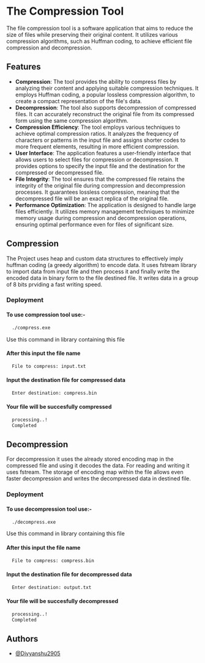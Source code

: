 
# The Compression Tool

The file compression tool is a software application that aims to reduce the size of files while preserving their original content. It utilizes various compression algorithms, such as Huffman coding, to achieve efficient file compression and decompression.


## Features

- **Compression**: The tool provides the ability to compress files by analyzing their content and applying suitable compression techniques. It employs Huffman coding, a popular lossless compression algorithm, to create a compact representation of the file's data.
- **Decompression**: The tool also supports decompression of compressed files. It can accurately reconstruct the original file from its compressed form using the same compression algorithm.
- **Compression Efficiency**: The tool employs various techniques to achieve optimal compression ratios. It analyzes the frequency of characters or patterns in the input file and assigns shorter codes to more frequent elements, resulting in more efficient compression.
- **User Interface**: The application features a user-friendly interface that allows users to select files for compression or decompression. It provides options to specify the input file and the destination for the compressed or decompressed file.
- **File Integrity**: The tool ensures that the compressed file retains the integrity of the original file during compression and decompression processes. It guarantees lossless compression, meaning that the decompressed file will be an exact replica of the original file.
- **Performance Optimization**: The application is designed to handle large files efficiently. It utilizes memory management techniques to minimize memory usage during compression and decompression operations, ensuring optimal performance even for files of significant size.


## Compression

The Project uses heap and custom data structures to effectively imply huffman coding (a greedy algorithm) to encode data. It uses fstream library to import data from input file and then process it and finally write the encoded data in binary form to the file destined file. It writes data in a group of 8 bits prviding a fast writing speed.
### Deployment

#### To use compression tool use:-

```bash
  ./compress.exe
```
Use this command in library containing this file

#### After this input the file name

```bash
  File to compress: input.txt
```
#### Input the destination file for compressed data
```bash
  Enter destination: compress.bin
```
#### Your file will be succesfully compressed
```bash
  processing..!
  Completed
```

## Decompression

For decompression it uses the already stored encoding map in the compressed file and using it decodes the data. For reading and writing it uses fstream. The storage of encoding map within the file allows even faster decompression and writes the decompressed data in destined file.
### Deployment

#### To use decompression tool use:-

```bash
  ./decompress.exe
```
Use this command in library containing this file

#### After this input the file name

```bash
  File to compress: compress.bin
```
#### Input the destination file for decompressed data
```bash
  Enter destination: output.txt
```
#### Your file will be succesfully decompressed
```bash
  processing..!
  Completed
```
## Authors

- [@Divyanshu2905](https://github.com/Divyanshu2905)

